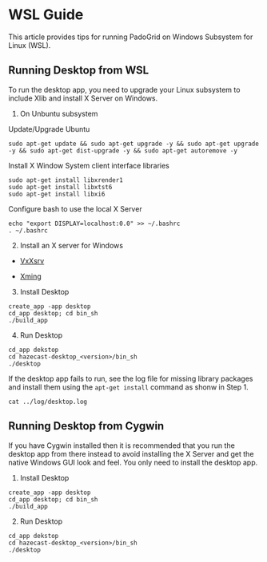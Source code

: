 # WSL Guide

This article provides tips for running PadoGrid on Windows Subsystem for Linux (WSL).

## Running Desktop from WSL

To run the desktop app, you need to upgrade your Linux subsystem to include Xlib and install X Server on Windows.

1. On Unbuntu subsystem

Update/Upgrade Ubuntu

```console
sudo apt-get update && sudo apt-get upgrade -y && sudo apt-get upgrade -y && sudo apt-get dist-upgrade -y && sudo apt-get autoremove -y
```

Install X Window System client interface libraries

```console
sudo apt-get install libxrender1
sudo apt-get install libxtst6
sudo apt-get install libxi6
```

Configure bash to use the local X Server

```console
echo "export DISPLAY=localhost:0.0" >> ~/.bashrc
. ~/.bashrc
```

2. Install an X server for Windows

- [VxXsrv](https://sourceforge.net/projects/vcxsrv/)

- [Xming](https://sourceforge.net/projects/xming/files/latest/download)

3. Install Desktop

```console
create_app -app desktop
cd_app desktop; cd bin_sh
./build_app
```

4. Run Desktop

```console
cd_app dekstop
cd hazecast-desktop_<version>/bin_sh
./desktop
```

If the desktop app fails to run, see the log file for missing library packages and install them using the `apt-get install` command as shonw in Step 1.

```console
cat ../log/desktop.log
```

## Running Desktop from Cygwin

If you have Cygwin installed then it is recommended that you run the desktop app from there instead to avoid installing the X Server and get the native Windows GUI look and feel. You only need to install the desktop app.

1. Install Desktop

```console
create_app -app desktop
cd_app desktop; cd bin_sh
./build_app
```

2. Run Desktop

```console
cd_app dekstop
cd hazecast-desktop_<version>/bin_sh
./desktop
```